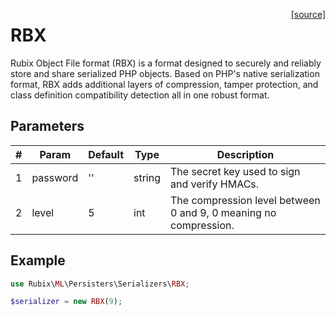 <span style="float:right;"><a href="https://github.com/RubixML/ML/blob/master/src/Persisters/Serializers/RBX.php">[source]</a></span>

# RBX
Rubix Object File format (RBX) is a format designed to securely and reliably store and share serialized PHP objects. Based on PHP's native serialization format, RBX adds additional layers of compression, tamper protection, and class definition compatibility detection all in one robust format.

## Parameters
| # | Param | Default | Type | Description |
|---|---|---|---|---|
| 1 | password | '' | string | The secret key used to sign and verify HMACs. |
| 2 | level | 5 | int | The compression level between 0 and 9, 0 meaning no compression. |

## Example
```php
use Rubix\ML\Persisters\Serializers\RBX;

$serializer = new RBX(9);
```
